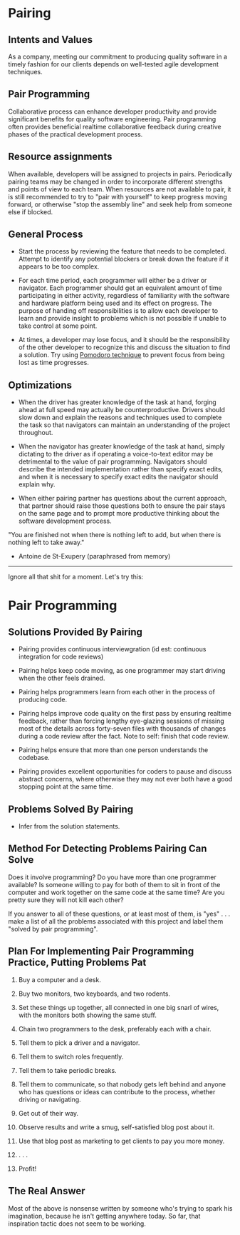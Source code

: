 # Pairing

## Intents and Values

As a company, meeting our commitment to producing quality software in a timely fashion for our clients depends on well-tested agile development techniques.

## Pair Programming

Collaborative process can enhance developer productivity and provide significant benefits for quality software engineering.  Pair programming often provides beneficial realtime collaborative feedback during creative phases of the practical development process.

## Resource assignments

When available, developers will be assigned to projects in pairs.  Periodically pairing teams may be changed in order to incorporate different strengths and points of view to each team.  When resources are not available to pair, it is still recommended to try to "pair with yourself" to keep progress moving forward, or otherwise "stop the assembly line" and seek help from someone else if blocked.

## General Process

* Start the process by reviewing the feature that needs to be completed.  Attempt to identify any potential blockers or break down the feature if it appears to be too complex.

* For each time period, each programmer will either be a driver or navigator.  Each programmer should get an equivalent amount of time participating in either activity, regardless of familiarity with the software and hardware platform being used and its effect on progress.  The purpose of handing off responsibilities is to allow each developer to learn and provide insight to problems which is not possible if unable to take control at some point.

* At times, a developer may lose focus, and it should be the responsibility of the other developer to recognize this and discuss the situation to find a solution.  Try using [Pomodoro technique][pom] to prevent focus from being lost as time progresses.

## Optimizations

* When the driver has greater knowledge of the task at hand, forging ahead at full speed may actually be counterproductive.  Drivers should slow down and explain the reasons and techniques used to complete the task so that navigators can maintain an understanding of the project throughout.

* When the navigator has greater knowledge of the task at hand, simply dictating to the driver as if operating a voice-to-text editor may be detrimental to the value of pair programming.  Navigators should describe the intended implementation rather than specify exact edits, and when it is necessary to specify exact edits the navigator should explain why.

* When either pairing partner has questions about the current approach, that partner should raise those questions both to ensure the pair stays on the same page and to prompt more productive thinking about the software development process.


[pom]: http://agileworld.blogspot.com/2009/10/applying-pomodoro-technique-during-pair.html


"You are finished not when there is nothing left to add, but when there is nothing left to take away."

- Antoine de St-Exupery (paraphrased from memory)



---

Ignore all that shit for a moment.  Let's try this:

# Pair Programming

## Solutions Provided By Pairing

* Pairing provides continuous interviewgration (id est: continuous integration for code reviews)

* Pairing helps keep code moving, as one programmer may start driving when the other feels drained.

* Pairing helps programmers learn from each other in the process of producing code.

* Pairing helps improve code quality on the first pass by ensuring realtime feedback, rather than forcing lengthy eye-glazing sessions of missing most of the details across forty-seven files with thousands of changes during a code review after the fact.  Note to self: finish that code review.

* Pairing helps ensure that more than one person understands the codebase.

* Pairing provides excellent opportunities for coders to pause and discuss abstract concerns, where otherwise they may not ever both have a good stopping point at the same time.


## Problems Solved By Pairing

* Infer from the solution statements.


## Method For Detecting Problems Pairing Can Solve

Does it involve programming?  Do you have more than one programmer available?  Is someone willing to pay for both of them to sit in front of the computer and work together on the same code at the same time?  Are you pretty sure they will not kill each other?

If you answer to all of these questions, or at least most of them, is "yes" . . . make a list of all the problems associated with this project and label them "solved by pair programming".


## Plan For Implementing Pair Programming Practice, Putting Problems Pat

1. Buy a computer and a desk.

2. Buy two monitors, two keyboards, and two rodents.

3. Set these things up together, all connected in one big snarl of wires, with the monitors both showing the same stuff.

4. Chain two programmers to the desk, preferably each with a chair.

5. Tell them to pick a driver and a navigator.

6. Tell them to switch roles frequently.

7. Tell them to take periodic breaks.

8. Tell them to communicate, so that nobody gets left behind and anyone who has questions or ideas can contribute to the process, whether driving or navigating.

9. Get out of their way.

10. Observe results and write a smug, self-satisfied blog post about it.

11. Use that blog post as marketing to get clients to pay you more money.

12. . . .

13. Profit!


## The Real Answer

Most of the above is nonsense written by someone who's trying to spark his imagination, because he isn't getting anywhere today.  So far, that inspiration tactic does not seem to be working.
